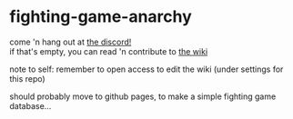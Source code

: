 # fighting-game-anarchy

come 'n hang out at [the discord!](https://discord.gg/Bg86ZJ)  
if that's empty, you can read 'n contribute to [the wiki](https://github.com/Rahil627/fighting-game-anarchy/wiki)

note to self: remember to open access to edit the wiki (under settings for this repo)

should probably move to github pages, to make a simple fighting game database...
